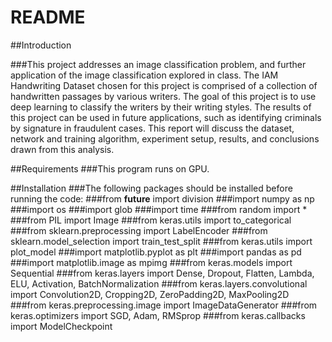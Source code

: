 # README
##Introduction

###This project addresses an image classification problem, and further application of the image classification explored in class. The IAM Handwriting Dataset chosen for this project is comprised of a collection of handwritten passages by various writers. The goal of this project is to use deep learning to classify the writers by their writing styles. The results of this project can be used in future applications, such as identifying criminals by signature in fraudulent cases. This report will discuss the dataset, network and training algorithm, experiment setup, results, and conclusions drawn from this analysis.

##Requirements 
###This program runs on GPU. 

##Installation
###The following packages should be installed before running the code:
###from __future__ import division
###import numpy as np
###import os
###import glob
###import time
###from random import *
###from PIL import Image
###from keras.utils import to_categorical
###from sklearn.preprocessing import LabelEncoder
###from sklearn.model_selection import train_test_split
###from keras.utils import plot_model
###import matplotlib.pyplot as plt
###import pandas as pd
###import matplotlib.image as mpimg
###from keras.models import Sequential
###from keras.layers import Dense, Dropout, Flatten, Lambda, ELU, Activation, BatchNormalization
###from keras.layers.convolutional import Convolution2D, Cropping2D, ZeroPadding2D, MaxPooling2D
###from keras.preprocessing.image import ImageDataGenerator
###from keras.optimizers import SGD, Adam, RMSprop
###from keras.callbacks import ModelCheckpoint
